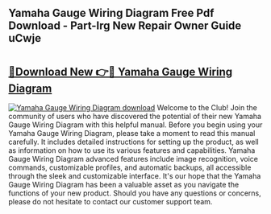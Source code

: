 ## Yamaha Gauge Wiring Diagram Free Pdf Download - Part-Irg New Repair Owner Guide uCwje

# <h2><a href="http://dfkyqh.blite.top/?on=Yamaha+Gauge+Wiring+Diagram">🔗Download New 👉🔴 Yamaha Gauge Wiring Diagram</a></h2>

[![Yamaha Gauge Wiring Diagram download](https://i.imgur.com/lujVjoI.png)](http://dfkyqh.blite.top/?on=Yamaha+Gauge+Wiring+Diagram)
Welcome to the Club! Join the community of users who have discovered the potential of their new Yamaha Gauge Wiring Diagram with this helpful manual. Before you begin using your Yamaha Gauge Wiring Diagram, please take a moment to read this manual carefully. It includes detailed instructions for setting up the product, as well as information on how to use its various features and capabilities. Yamaha Gauge Wiring Diagram advanced features include image recognition, voice commands, customizable profiles, and automatic backups, all accessible through the sleek and customizable interface. It's our hope that the Yamaha Gauge Wiring Diagram has been a valuable asset as you navigate the functions of your new product. Should you have any questions or concerns, please do not hesitate to contact our customer support team.
